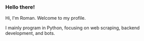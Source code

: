 ### Hello there!

Hi, I'm Roman. Welcome to my profile.

I mainly program in Python, focusing on web scraping, backend development, and bots.
